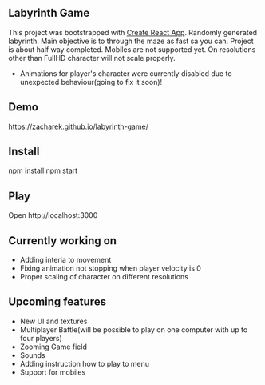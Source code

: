 ## Labyrinth Game
This project was bootstrapped with [Create React App](https://github.com/facebook/create-react-app).
Randomly generated labyrinth. Main objective is to through the maze as fast sa you can. Project is about half way completed. 
Mobiles are not supported yet. On resolutions other than FullHD character will not scale properly.
+ Animations for player's character were currently disabled due to unexpected behaviour(going to fix it soon)!

## Demo
https://zacharek.github.io/labyrinth-game/

## Install
npm install npm start

## Play
Open http://localhost:3000

## Currently working on
+ Adding interia to movement
+ Fixing animation not stopping when player velocity is 0
+ Proper scaling of character on different resolutions 

## Upcoming features
+ New UI and textures
+ Multiplayer Battle(will be possible to play on one computer with up to four players)
+ Zooming Game field
+ Sounds
+ Adding instruction how to play to menu 
+ Support for mobiles